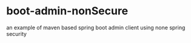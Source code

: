 # boot-admin-nonSecure
an example of maven based spring boot admin client
using none spring security
